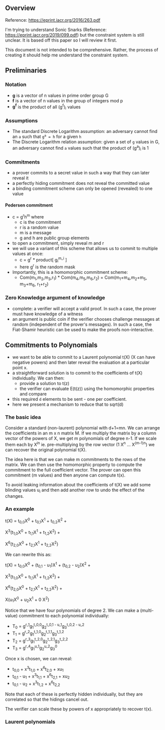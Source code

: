 ## Overview

Reference: https://eprint.iacr.org/2016/263.pdf

I'm trying to understand Sonic Snarks (Reference: https://eprint.iacr.org/2019/099.pdf) but the constraint system is still unclear. It is based off this paper so I will review it first.

This document is not intended to be comprehensive. Rather, the process of creating it should help me understand the constraint system.

## Preliminaries

### Notation

* **g** is a vector of n values in prime order group G
* **f** is a vector of n values in the group of integers mod p
* **g<sup>f</sup>** is the product of all (g<sup>f</sup>)<sub>i</sub> values

### Assumptions

* The standard Discrete Logarithm assumption: an adversary cannot find an `a` such that <code>g<sup>a</sup> = h</code> for a given `h`
* The Discrete Logarithm relation assumption: given a set of `g` values in G, an adversary cannot find `a` values such that the product of (g<sup>a</sup>)<sub>i</sub> is 1

### Commitments
* a prover commits to a secret value in such a way that they can later reveal it
* a perfectly hiding commitment does not reveal the committed value
* a binding commitment scheme can only be opened (revealed) to one value

#### Pedersen commitment
* c = g<sup>r</sup>h<sup>m</sup> where
   * c is the commitment 
   * r is a random value 
   * m is a message
   * g and h are public group elements
* to open a commitment, simply reveal m and r
* we will use a variant of this scheme that allows us to commit to multiple values at once:
   * c = g<sup>r</sup> * product\[ g<sub>i</sub><sup>m_i</sup> ]
   * here g<sup>r</sup> is the random mask
* Importantly, this is a homomorphic commitment scheme:
   * Com(m<sub>1</sub>,m<sub>2</sub>,m<sub>3</sub>,r<sub>1</sub>) * Com(m<sub>4</sub>,m<sub>5</sub>,m<sub>6</sub>,r<sub>2</sub>) = Com(m<sub>1</sub>+m<sub>4</sub>,m<sub>2</sub>+m<sub>5</sub>, m<sub>3</sub>+m<sub>6</sub>, r<sub>1</sub>+r<sub>2</sub>)
   
### Zero Knowledge argument of knowledge
* complete: a verifier will accept a valid proof. In such a case, the prover must have knowledge of a witness
* an argument is public coin if the verifier chooses challenge messages at random (independent of the prover's messages). In such a case, the Fiat-Shamir heuristic can be used to make the proofs non-interactive. 

## Commitments to Polynomials
* we want to be able to commit to a Laurent polynomial t(X) (X can have negative powers) and then later reveal the evaluation at a particular point x. 
* a straightforward solution is to commit to the coefficients of t(X) individually. We can then:
    * provide a solution to t(z)
    * the verifier can evaluate E(t(z)) using the homomorphic properties and compare
* this required `d` elements to be sent - one per coefficient.
* here we present a mechanism to reduce that to sqrt(d)

### The basic idea

Consider a standard (non-laurent) polynomial with d+1=mn. We can arrange the coefficients in an m x n matrix M. If we multiply the matrix by a column vector of the powers of X, we get m polynomials of degree n-1. If we scale them each by X<sup>in</sup> ie. pre-multiplying by the row vector (1 X<sup>n</sup> ... X<sup>(m-1)n</sup>) we can recover the original polynomial t(X).

The idea here is that we can make m commitments to the rows of the matrix. We can then use the homomorphic property to compute the commitment to the full coefficient vector. The prover can open this commitment (m values) and then anyone can compute t(x).

To avoid leaking information about the coefficients of t(X) we add some blinding values u<sub>i</sub> and then add another row to undo the effect of the changes.

### An example

t(X) = t<sub>0,0</sub>X<sup>0</sup> + t<sub>0,1</sub>X<sup>1</sup> + t<sub>0,2</sub>X<sup>2</sup> + 

  X<sup>3</sup>(t<sub>1,0</sub>X<sup>0</sup> + t<sub>1,1</sub>X<sup>1</sup> + t<sub>1,2</sub>X<sup>2</sup>) + 
  
  X<sup>6</sup>(t<sub>2,0</sub>X<sup>0</sup> + t<sub>2,1</sub>X<sup>1</sup> + t<sub>2,2</sub>X<sup>2</sup>)
  
We can rewrite this as:

t(X) = t<sub>0,0</sub>X<sup>0</sup> + (t<sub>0,1</sub> - u<sub>1</sub>)X<sup>1</sup> + (t<sub>0,2</sub> - u<sub>2</sub>)X<sup>2</sup> + 

X<sup>3</sup>(t<sub>1,0</sub>X<sup>0</sup> + t<sub>1,1</sub>X<sup>1</sup> + t<sub>1,2</sub>X<sup>2</sup>) + 

X<sup>6</sup>(t<sub>2,0</sub>X<sup>0</sup> + t<sub>2,1</sub>X<sup>1</sup> + t<sub>2,2</sub>X<sup>2</sup>) + 

X(u<sub>1</sub>X<sup>0</sup> + u<sub>2</sub>X<sup>1</sup> + 0 X<sup>2</sup>)

Notice that we have four polynomials of degree 2. We can make a (multi-value) commitment to each polynomial individually:
* T<sub>0</sub> = g<sup>r_1</sup>g<sub>1</sub><sup>t_0,0</sup>g<sub>2</sub><sup>t_0,1 - u_1</sup>g<sub>3</sub><sup>t_0,2 - u_2</sup>
* T<sub>1</sub> = g<sup>r_2</sup>g<sub>1</sub><sup>t_1,0</sup>g<sub>2</sub><sup>t_1,1</sup>g<sub>3</sub><sup>t_1,2</sup>
* T<sub>2</sub> = g<sup>r_3</sup>g<sub>1</sub><sup>t_2,0</sup>g<sub>2</sub><sup>t_2,1</sup>g<sub>3</sub><sup>t_2,2</sup>
* T<sub>3</sub> = g<sup>r_4</sup>g<sub>1</sub><sup>u_1</sup>g<sub>2</sub><sup>u_2</sup>g<sub>3</sub><sup>0</sup>

Once x is chosen, we can reveal:
* t<sub>0,0</sub> + x<sup>3</sup>t<sub>1,0</sub> + x<sup>6</sup>t<sub>2,0</sub> + xu<sub>1</sub>
* t<sub>0,1</sub> - u<sub>1</sub> + x<sup>3</sup>t<sub>1,1</sub> + x<sup>6</sup>t<sub>2,1</sub> + xu<sub>2</sub>
* t<sub>0,1</sub> - u<sub>2</sub> + x<sup>3</sup>t<sub>1,2</sub> + x<sup>6</sup>t<sub>2,2</sub>

Note that each of these is perfectly hidden individually, but they are correlated so that the hidings cancel out.

The verifier can scale these by powers of x appropriately to recover t(x).  


### Laurent polynomials
